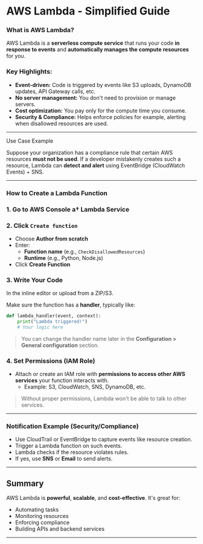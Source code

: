 
#  AWS Lambda - Simplified Guide

###  What is AWS Lambda?

AWS Lambda is a **serverless compute service** that runs your code **in response to events** and **automatically manages the compute resources** for you.

### Key Highlights:
- **Event-driven:** Code is triggered by events like S3 uploads, DynamoDB updates, API Gateway calls, etc.
- **No server management:** You don't need to provision or manage servers.
- **Cost optimization:** You pay only for the compute time you consume.
- **Security & Compliance:** Helps enforce policies for example, alerting when disallowed resources are used.

---

Use Case Example

Suppose your organization has a compliance rule that certain AWS resources **must not be used**. If a developer mistakenly creates such a resource, Lambda can **detect and alert** using EventBridge (CloudWatch Events) + SNS.

---

### How to Create a Lambda Function

### 1. Go to AWS Console a† Lambda Service

### 2. Click `Create function`

- Choose **Author from scratch**
- Enter:
  - **Function name** (e.g., `CheckDisallowedResources`)
  - **Runtime** (e.g., Python, Node.js)
- Click **Create Function**

### 3. Write Your Code

In the inline editor or upload from a ZIP/S3.

Make sure the function has a **handler**, typically like:

```python
def lambda_handler(event, context):
    print("Lambda triggered!")
    # Your logic here
```

>You can change the handler name later in the **Configuration > General configuration** section.

### 4. Set Permissions (IAM Role)

- Attach or create an IAM role with **permissions to access other AWS services** your function interacts with.
    - Example: S3, CloudWatch, SNS, DynamoDB, etc.

> Without proper permissions, Lambda won't be able to talk to other services.

---

### Notification Example (Security/Compliance)

- Use CloudTrail or EventBridge to capture events like resource creation.
- Trigger a Lambda function on such events.
- Lambda checks if the resource violates rules.
- If yes, use **SNS** or **Email** to send alerts.

---

## Summary

AWS Lambda is **powerful**, **scalable**, and **cost-effective**. It's great for:
- Automating tasks
- Monitoring resources
- Enforcing compliance
- Building APIs and backend services

---

